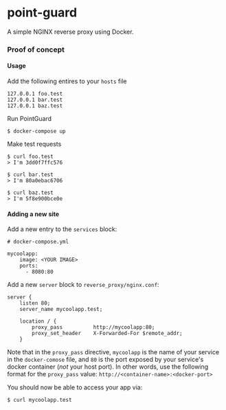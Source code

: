 # point-guard

A simple NGINX reverse proxy using Docker.

### Proof of concept

#### Usage

Add the following entires to your `hosts` file

```
127.0.0.1 foo.test
127.0.0.1 bar.test
127.0.0.1 baz.test
```

Run PointGuard
```
$ docker-compose up
```

Make test requests
```
$ curl foo.test
> I'm 3dd0f7ffc576

$ curl bar.test
> I'm 80a0ebac6706

$ curl baz.test
> I'm 5f8e900bce0e
```

#### Adding a new site

Add a new entry to the `services` block:

```
# docker-compose.yml

mycoolapp:
    image: <YOUR IMAGE>
    ports:
      - 8080:80
```

Add a new `server` block to `reverse_proxy/nginx.conf`:
```
server {
    listen 80;
    server_name mycoolapp.test;

    location / {
        proxy_pass          http://mycoolapp:80;
        proxy_set_header    X-Forwarded-For $remote_addr;
    }
```
Note that in the `proxy_pass` directive, `mycoolapp` is the name of your service in the `docker-comose` file, and `80` is the port exposed by your service's docker container (_not_ your host port).
In other words, use the following format for the `proxy_pass` value: `http://<container-name>:<docker-port>`


You should now be able to access your app via:

```
$ curl mycoolapp.test
```